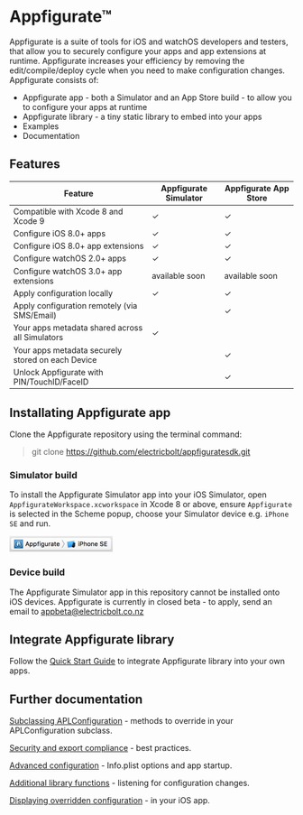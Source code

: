 # Appfigurate™

Appfigurate is a suite of tools for iOS and watchOS developers and testers, that allow you to securely configure your apps and app extensions at runtime. Appfigurate increases your efficiency by removing the edit/compile/deploy cycle when you need to make configuration changes. Appfigurate consists of:

* Appfigurate app - both a Simulator and an App Store build - to allow you to configure your apps at runtime
* Appfigurate library - a tiny static library to embed into your apps
* Examples
* Documentation

## Features

Feature                                 | Appfigurate Simulator | Appfigurate App Store
--------------------------------------- | --------------------- | ---------------------
Compatible with Xcode 8 and Xcode 9 | ✓ | ✓
Configure iOS 8.0+ apps | ✓ | ✓
Configure iOS 8.0+ app extensions | ✓ | ✓
Configure watchOS 2.0+ apps | ✓ | ✓
Configure watchOS 3.0+ app extensions | available soon | available soon
Apply configuration locally | ✓ | ✓
Apply configuration remotely (via SMS/Email) |  | ✓
Your apps metadata shared across all Simulators | ✓ |
Your apps metadata securely stored on each Device |  | ✓
Unlock Appfigurate with PIN/TouchID/FaceID |   | ✓ 

## Installating Appfigurate app

Clone the Appfigurate repository using the terminal command:

>git clone https://github.com/electricbolt/appfiguratesdk.git

### Simulator build
To install the Appfigurate Simulator app into your iOS Simulator, open `AppfigurateWorkspace.xcworkspace` in Xcode 8 or above, ensure `Appfigurate` is selected in the Scheme popup, choose your Simulator device e.g. `iPhone SE` and run.

![AppfigurateScheme](./Documentation/Images/AppfigurateScheme.png)

### Device build
The Appfigurate Simulator app in this repository cannot be installed onto iOS devices. Appfigurate is currently in closed beta - to apply, send an email to [appbeta@electricbolt.co.nz](mailto:appbeta@electricbolt.co.nz)

## Integrate Appfigurate library

Follow the [Quick Start Guide](./Documentation/QuickStartGuide.md) to integrate Appfigurate library into your own apps.

## Further documentation

[Subclassing APLConfiguration](./Documentation/SubclassingAPLConfiguration.md) - methods to override in your APLConfiguration subclass.

[Security and export compliance](./Documentation/SecurityExportCompliance.md) - best practices.

[Advanced configuration](./Documentation/AdvancedConfiguration.md) - Info.plist options and app startup.

[Additional library functions](./Documentation/AdditionalFunctions.md) - listening for configuration changes.

[Displaying overridden configuration](./Documentation/OverriddenConfiguration.md) - in your iOS app.

